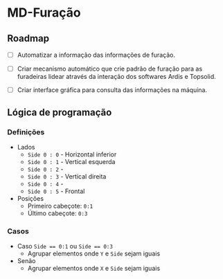 # MD-Furação

## Roadmap
- [ ] Automatizar a informação das informações de furação.

- [ ] Criar mecanismo automático que crie padrão de furação para as furadeiras lidear através da interação dos softwares Ardis e Topsolid.

- [ ] Criar interface gráfica para consulta das informações na máquina.

## Lógica de programação

### Definições

- Lados
    - `Side 0 : 0` - Horizontal inferior
    - `Side 0 : 1` - Vertical esquerda
    - `Side 0 : 2` - 
    - `Side 0 : 3` - Vertical direita
    - `Side 0 : 4` - 
    - `Side 0 : 5` - Frontal
- Posições
    - Primeiro cabeçote: `0:1`
    - Último cabeçote: `0:3`


### Casos
- Caso `Side == 0:1` ou `Side == 0:3`
    - Agrupar elementos onde `Y` e `Side` sejam iguais
- Senão
    - Agrupar elementos onde `X` e `Side` sejam iguais
